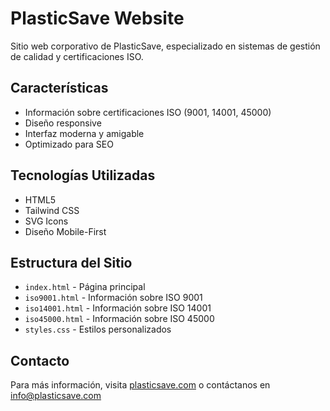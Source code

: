 # PlasticSave Website

Sitio web corporativo de PlasticSave, especializado en sistemas de gestión de calidad y certificaciones ISO.

## Características

- Información sobre certificaciones ISO (9001, 14001, 45000)
- Diseño responsive
- Interfaz moderna y amigable
- Optimizado para SEO

## Tecnologías Utilizadas

- HTML5
- Tailwind CSS
- SVG Icons
- Diseño Mobile-First

## Estructura del Sitio

- `index.html` - Página principal
- `iso9001.html` - Información sobre ISO 9001
- `iso14001.html` - Información sobre ISO 14001
- `iso45000.html` - Información sobre ISO 45000
- `styles.css` - Estilos personalizados

## Contacto

Para más información, visita [plasticsave.com](https://plasticsave.com) o contáctanos en info@plasticsave.com 